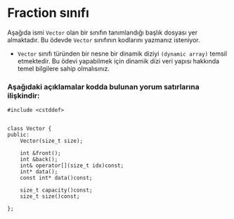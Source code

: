 # Fraction sınıfı

Aşağıda ismi `Vector` olan bir sınıfın tanımlandığı başlık dosyası yer almaktadır. 
Bu ödevde `Vector` sınıfının kodlarını yazmanız isteniyor.
+ `Vector` sınıfı türünden bir nesne bir dinamik diziyi `(dynamic array)` temsil etmektedir. Bu ödevi yapabilmek için dinamik dizi veri yapısı hakkında temel bilgilere sahip olmalısınız.


### Aşağıdaki açıklamalar kodda bulunan yorum satırlarına ilişkindir:



```
#include <cstddef>


class Vector {
public:
	Vector(size_t size);
	
	int &front();
	int &back();
	int& operator[](size_t idx)const;
	int* data();
	const int* data()const;

	size_t capacity()const;
	size_t size()const;
	
};
```
